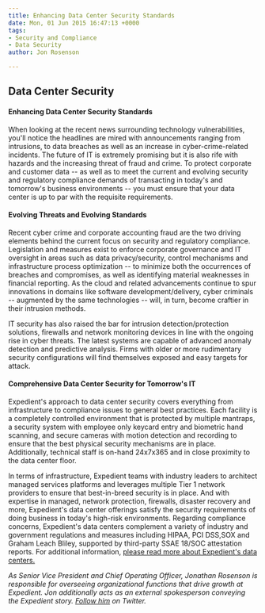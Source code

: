 ```yaml
---
title: Enhancing Data Center Security Standards
date: Mon, 01 Jun 2015 16:47:13 +0000
tags:
- Security and Compliance
- Data Security
author: Jon Rosenson

---
```

## Data Center Security

#### Enhancing Data Center Security Standards

When looking at the recent news surrounding technology vulnerabilities, you'll notice the headlines are mired with announcements ranging from intrusions, to data breaches as well as an increase in cyber-crime-related incidents. The future of IT is extremely promising but it is also rife with hazards and the increasing threat of fraud and crime. To protect corporate and customer data -- as well as to meet the current and evolving security and regulatory compliance demands of transacting in today's and tomorrow's business environments -- you must ensure that your data center is up to par with the requisite requirements.

#### Evolving Threats and Evolving Standards

Recent cyber crime and corporate accounting fraud are the two driving elements behind the current focus on security and regulatory compliance. Legislation and measures exist to enforce corporate governance and IT oversight in areas such as data privacy/security, control mechanisms and infrastructure process optimization -- to minimize both the occurrences of breaches and compromises, as well as identifying material weaknesses in financial reporting. As the cloud and related advancements continue to spur innovations in domains like software development/delivery, cyber criminals -- augmented by the same technologies -- will, in turn, become craftier in their intrusion methods. 

IT security has also raised the bar for intrusion detection/protection solutions, firewalls and network monitoring devices in line with the ongoing rise in cyber threats. The latest systems are capable of advanced anomaly detection and predictive analysis. Firms with older or more rudimentary security configurations will find themselves exposed and easy targets for attack.

#### Comprehensive Data Center Security for Tomorrow's IT

Expedient's approach to data center security covers everything from infrastructure to compliance issues to general best practices. Each facility is a completely controlled environment that is protected by multiple mantraps, a security system with employee only keycard entry and biometric hand scanning, and secure cameras with motion detection and recording to ensure that the best physical security mechanisms are in place. Additionally, technical staff is on-hand 24x7x365 and in close proximity to the data center floor. 

In terms of infrastructure, Expedient teams with industry leaders to architect managed services platforms and leverages multiple Tier 1 network providers to ensure that best-in-breed security is in place. And with expertise in managed, network protection, firewalls, disaster recovery and more, Expedient's data center offerings satisfy the security requirements of doing business in today's high-risk environments. Regarding compliance concerns, Expedient's data centers complement a variety of industry and government regulations and measures including HIPAA, PCI DSS,SOX and Graham Leach Bliley, supported by third-party SSAE 18/SOC attestation reports. For additional information, [please read more about Expedient's data centers.](https://www.expedient.com/the-data-centers/)

_As Senior Vice President and Chief Operating Officer, Jonathan Rosenson is responsible for overseeing organizational functions that drive growth at Expedient. Jon additionally acts as an external spokesperson conveying the Expedient story._ [_Follow him_](https://twitter.com/rosenson) _on Twitter._